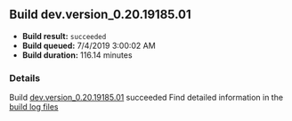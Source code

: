 ## Build dev.version_0.20.19185.01
- **Build result:** `succeeded`
- **Build queued:** 7/4/2019 3:00:02 AM
- **Build duration:** 116.14 minutes
### Details
Build [dev.version_0.20.19185.01](https://winappstudio.visualstudio.com/web/build.aspx?pcguid=a4ef43be-68ce-4195-a619-079b4d9834c2&builduri=vstfs%3a%2f%2f%2fBuild%2fBuild%2f29101) succeeded
Find detailed information in the [build log files](https://uwpctdiags.blob.core.windows.net/buildlogs/dev.version_0.20.19185.01_logs.zip)
